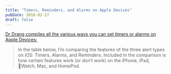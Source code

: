 ```yaml
---
title: "Timers, Reminders, and Alarms on Apple Devices"
pubDate: 2018-02-27
draft: false
---
```


[Dr Drang compiles all the various ways you can set timers or alarms on Apple Devices:](https://leancrew.com/all-this/2018/02/timers-reminders-alarms-oh-my/)

> In the table below, I’m comparing the features of the three alert types on iOS: Timers, Alarms, and Reminders. Included in the comparison is how certain features work (or don’t work) on the iPhone, iPad, Watch, Mac, and HomePod.
